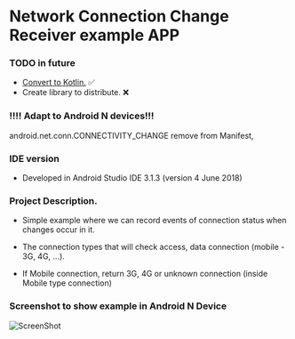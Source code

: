 # Network Connection Change Receiver example APP #

### TODO in future ###

* [Convert to Kotlin.](https://github.com/mugan86/android-network-change-receiver/tree/kotlin)                    :white_check_mark:
* Create library to distribute.         :x:

### !!!! Adapt to Android N devices!!! ###

android.net.conn.CONNECTIVITY_CHANGE remove from Manifest,

### IDE version ###

* Developed in Android Studio IDE 3.1.3 (version 4 June 2018)

### Project Description. ###

* Simple example where we can record events of connection status when changes occur in it.
  
* The connection types that will check access, data connection (mobile - 3G, 4G, ...).

* If Mobile connection, return 3G, 4G or unknown connection (inside Mobile type connection)

### Screenshot to show example in Android N Device

![ScreenShot](https://github.com/mugan86/android-network-change-receiver/raw/master/captures/Screenshot_1531493848.png)
